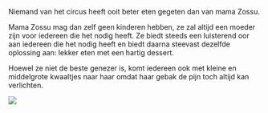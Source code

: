 Niemand van het circus heeft ooit beter eten gegeten dan van mama Zossu.

Mama Zossu mag dan zelf geen kinderen hebben, ze zal altijd een moeder zijn voor iedereen die het nodig heeft. 
Ze biedt steeds een luisterend oor aan iedereen die het nodig heeft en biedt daarna steevast dezelfde oplossing aan: lekker eten met een hartig dessert. 

Hoewel ze niet de beste genezer is, komt iedereen ook met kleine en middelgrote kwaaltjes naar haar omdat haar gebak de pijn toch altijd kan verlichten.

![](img/loxodons.jpg)